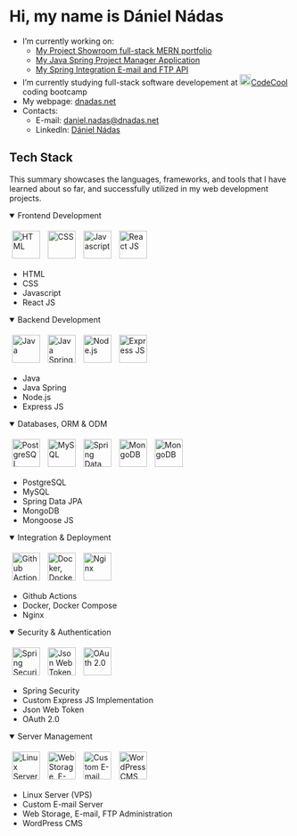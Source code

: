 # Hi, my name is Dániel Nádas

- I’m currently working on:
  - [My Project Showroom full-stack MERN portfolio](https://github.com/DNadas98/project_showroom)
  - [My Java Spring Project Manager Application](https://github.com/DNadas98/spring-project-manager)
  - [My Spring Integration E-mail and FTP API](https://github.com/DNadas98/spring-email-ftp-test)
- I’m currently studying full-stack software developement at [<img
    src="https://avatars.githubusercontent.com/u/43291578?s=200&v=4"
    alt="codecool"
    width="20"
    height="20"
  />CodeCool](https://codecool.com/en/) coding bootcamp
- My webpage: [dnadas.net](https://dnadas.net)
- Contacts:
  - E-mail: [daniel.nadas@dnadas.net](mailto:daniel.nadas@dnadas.net)
  - LinkedIn: [Dániel Nádas](https://www.linkedin.com/in/daniel-nadas)

<div>
  <h2>Tech Stack</h2>
  <p>This summary showcases the languages, frameworks, and tools that I have learned about so far, and successfully utilized in my web development projects.</p>
  <p align="left">
  <details open>
      <summary>Frontend Development</summary>
      <!--  <img src="https://dnadas.net/wp-content/uploads/2024/01/frontend.png" alt="Frontend Development" width="300" height="300"> -->
      <p align="left">
        <img src="https://dnadas.net/wp-content/uploads/2023/12/icons8-html-96.webp" alt="HTML" style="height:50px; margin:5px">
        <img src="https://dnadas.net/wp-content/uploads/2023/12/icons8-css-96.webp" alt="CSS" style="height:50px; margin:5px">
        <img src="https://dnadas.net/wp-content/uploads/2023/12/icons8-javascript-96.webp" alt="Javascript" style="height:50px; margin:5px">
        <img src="https://dnadas.net/wp-content/uploads/2023/12/icons8-react-js-100.webp" alt="React JS" style="height:50px; margin:5px">
      </p>
      <ul>
        <li>HTML</li>
        <li>CSS</li>
        <li>Javascript</li>
        <li>React JS</li>
      </ul>
    </details>  
    <details open>
      <summary>Backend Development</summary>
      <!--   <img src="https://dnadas.net/wp-content/uploads/2024/01/backend.png" alt="Backend Development" width="300" height="300"> -->
      <p align="left">
        <img src="https://dnadas.net/wp-content/uploads/2023/12/icons8-java-96.webp" alt="Java" style="width:50px;height:50px; margin:5px">
        <img src="https://dnadas.net/wp-content/uploads/2023/12/icons8-spring-boot-96.webp" alt="Java Spring" style="width:50px;height:50px; margin:5px">
        <img src="https://dnadas.net/wp-content/uploads/2023/12/icons8-node-js-96.webp" alt="Node.js" style="width:50px;height:50px; margin:5px">
        <img src="https://dnadas.net/wp-content/uploads/2023/12/icons8-express-js-80.webp" alt="Express JS" style="width:50px;height:50px; margin:5px">
      </p>
      <ul>
        <li>Java</li>
        <li>Java Spring</li>
        <li>Node.js</li>
        <li>Express JS</li>
      </ul>
    </details>  
    <details open>
      <summary>Databases, ORM & ODM</summary>
      <!--   <img src="https://dnadas.net/wp-content/uploads/2024/01/databases.png" alt="Databases, ORM & ODM" width="300" height="300"> -->
      <p align="left">
        <img src="https://dnadas.net/wp-content/uploads/2023/12/icons8-postgresql-96.webp" alt="PostgreSQL" style="width:50px;height:50px; margin:5px">
        <img src="https://dnadas.net/wp-content/uploads/2023/12/icons8-mysql-96-1.webp" alt="MySQL" style="width:50px;height:50px; margin:5px">
        <img src="https://dnadas.net/wp-content/uploads/2023/12/icons8-spring-boot-96.webp" alt="Spring Data JPA" style="width:50px;height:50px; margin:5px">
        <img src="https://dnadas.net/wp-content/uploads/2023/12/icons8-mongodb-a-cross-platform-document-oriented-database-program-96.webp" alt="MongoDB" style="width:50px;height:50px; margin:5px">
        <img src="https://dnadas.net/wp-content/uploads/2023/12/icons8-mongoose-96.png" alt="MongoDB" style="width:50px;height:50px; margin:5px">
      </p>
      <ul>
        <li>PostgreSQL</li>
        <li>MySQL</li>
        <li>Spring Data JPA</li>
        <li>MongoDB</li>
        <li>Mongoose JS</li>
      </ul>
    </details>  
    <details open>
      <summary>Integration & Deployment</summary>
      <!--   <img src="https://dnadas.net/wp-content/uploads/2024/01/devops.png" alt="Integration & Deployment" width="300" height="300"> -->
      <p align="left">
        <img src="https://dnadas.net/wp-content/uploads/2023/12/GitHub-Actions.webp" alt="Github Actions" style="width:50px;height:50px; margin:5px">
        <img src="https://dnadas.net/wp-content/uploads/2023/12/icons8-docker-96.webp" alt="Docker, Docker Compose" style="width:50px;height:50px; margin:5px">
        <img src="https://dnadas.net/wp-content/uploads/2023/12/icons8-nginx-96.webp" alt="Nginx" style="width:50px;height:50px; margin:5px">
      </p>
      <ul>
        <li>Github Actions</li>
        <li>Docker, Docker Compose</li>
        <li>Nginx</li>
      </ul>
    </details>  
    <details open>
      <summary>Security & Authentication</summary>
    <!--  <img src="https://dnadas.net/wp-content/uploads/2024/01/security.png" alt="Security & Authentication" width="300" height="300"> -->
      <p align="left">
        <img src="https://dnadas.net/wp-content/uploads/2023/12/icons8-spring-boot-96.webp" alt="Spring Security" style="width:50px;height:50px; margin:5px">
        <img src="https://dnadas.net/wp-content/uploads/2023/12/icons8-jwt-96.png" alt="Json Web Token" style="width:50px;height:50px; margin:5px">
        <img src="https://dnadas.net/wp-content/uploads/2023/12/Oauth_logo.svg_.webp" alt="OAuth 2.0" style="width:50px;height:50px; margin:5px">
      </p>
      <ul>
        <li>Spring Security</li>
        <li>Custom Express JS Implementation</li>
        <li>Json Web Token</li>
        <li>OAuth 2.0</li>
      </ul>
    </details>  
    <details open>
      <summary>Server Management</summary>
    <!--   <img src="https://dnadas.net/wp-content/uploads/2024/01/servers.png" alt="Server Management" width="300" height="300"> -->
      <p align="left">
        <img src="https://dnadas.net/wp-content/uploads/2023/12/icons8-linux-96.webp" alt="Linux Server (VPS)" style="width:50px;height:50px; margin:5px">
        <img src="https://dnadas.net/wp-content/uploads/2024/01/icons8-storage-1.png" alt="Web Storage, E-mail, FTP Administration" style="width:50px;height:50px; margin:5px; background-color:#fff; border-radius:3px">
        <img src="https://dnadas.net/wp-content/uploads/2024/01/icons8-email-100.png" alt="Custom E-mail Server" style="width:50px;height:50px; margin:5px; background-color:#fff; border-radius:3px">
        <img src="https://dnadas.net/wp-content/uploads/2024/01/icons8-wordpress-100.png" alt="WordPress CMS" style="width:50px;height:50px; margin:5px;">
      </p>
      <ul>
        <li>Linux Server (VPS)</li>
        <li>Custom E-mail Server</li>
        <li>Web Storage, E-mail, FTP Administration</li>
        <li>WordPress CMS</li>
      </ul>
    </details>
  </p>
</div>
